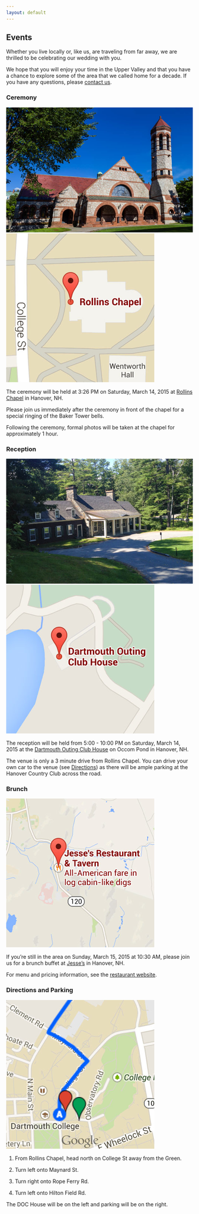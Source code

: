 ```yaml
---
layout: default
---
```


## Events ##

Whether you live locally or, like us, are traveling from far away, we are thrilled to be celebrating our wedding with you.

We hope that you will enjoy your time in the Upper Valley and that you have a chance to explore some of the area that we called home for a decade. If you have any questions, please [contact us](/about/contact.html).


### Ceremony ###

<div class="photo lightboxable">
  <img src="/images/places/rollins.jpg">
  <a href="https://goo.gl/maps/ieuIy" class="map-link" title="Click here for directions">
    <img src="/images/maps/rollins-map.jpg">
  </a>
</div>

The ceremony will be held at 3:26 PM on Saturday, March 14, 2015 at [Rollins Chapel](https://goo.gl/maps/ieuIy) in Hanover, NH. 

Please join us immediately after the ceremony in front of the chapel for a special ringing of the Baker Tower bells.

Following the ceremony, formal photos will be taken at the chapel for approximately 1 hour.


### Reception ###

<div class="photo lightboxable">
  <img src="/images/places/doc-house.jpg">
  <a href="https://goo.gl/maps/z4kja" class="map-link" title="Click here for directions">
    <img src="/images/maps/doc-house-map.jpg">
  </a>
</div>

The reception will be held from 5:00 - 10:00 PM on Saturday, March 14, 2015 at the [Dartmouth Outing Club House](https://goo.gl/maps/z4kja) on Occom Pond in Hanover, NH.

The venue is only a 3 minute drive from Rollins Chapel. You can drive your own car to the venue (see [Directions](#directions-and-parking)) as there will be ample parking at the Hanover Country Club across the road.


### Brunch ###

<a href="https://goo.gl/maps/V4WHf" class="map-link map-link-standalone" title="Click here for directions">
  <img src="/images/maps/jesses-map.jpg">
</a>

If you’re still in the area on Sunday, March 15, 2015 at 10:30 AM, please join us for a brunch buffet at [Jesse’s](https://goo.gl/maps/V4WHf) in Hanover, NH.

For menu and pricing information, see the [restaurant website](http://www.jesses.com/jesses-menu/#brunch).


### Directions and Parking ###

<a href="https://www.google.com/maps/d/edit?mid=zFR_mzWpa23c.kN-U4lPOJLcA" class="map-link map-link-standalone map-link-directions" title="Click here for directions">
  <img src="/images/maps/directions-map.jpg">
</a>

1. From Rollins Chapel, head north on College St away from the Green.

2. Turn left onto Maynard St.

3. Turn right onto Rope Ferry Rd.

4. Turn left onto Hilton Field Rd.

The DOC House will be on the left and parking will be on the right.
